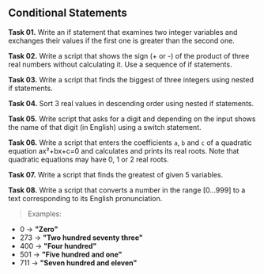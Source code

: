 ## Conditional Statements

**Task 01.** Write an if statement that examines two integer variables and exchanges their values if the first one is greater than the second one.

**Task 02.** Write a script that shows the sign (+ or -) of the product of three real numbers without calculating it. Use a sequence of if statements.

**Task 03.** Write a script that finds the biggest of three integers using nested if statements.

**Task 04.** Sort 3 real values in descending order using nested if statements.

**Task 05.** Write script that asks for a digit and depending on the input shows the name of that digit (in English) using a switch statement.

**Task 06.** Write a script that enters the coefficients `a`, `b` and `c` of a quadratic equation ax²+bx+c=0 and calculates and prints its real roots. Note that quadratic equations may have 0, 1 or 2 real roots.

**Task 07.** Write a script that finds the greatest of given 5 variables.

**Task 08.** Write a script that converts a number in the range [0...999] to a text corresponding to its English pronunciation.
>Examples:
* 0 → **"Zero"**
* 273 → **"Two hundred seventy three"**
* 400 → **"Four hundred"**
* 501 → **"Five hundred and one"**
* 711 → **"Seven hundred and eleven"**
